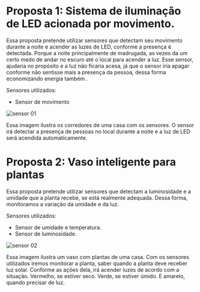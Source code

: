 # Proposta 1: Sistema de iluminação de LED acionada por movimento.

Essa proposta pretende utilizar sensores que detectam seu movimento durante a noite e acender as luzes de LED, conforme a presença é detectada. Porque a noite principalmente de madrugada, as vezes da um certo medo de andar no escuro até o local para acender a luz. Esse sensor, ajudaria no propósito e a luz não ficaria acesa, já que o sensor iria apagar conforme não sentisse mais a presença da pessoa, dessa forma economizando energia também .

Sensores utilizados:
- Sensor de movimento

![sensor 01](https://user-images.githubusercontent.com/70977967/170621151-aab002d2-3cce-438d-92e8-a6300278d2ae.png)


Essa imagem ilustra os corredores de uma casa com os sensores. O sensor irá detectar a presença de pessoas no local durante a noite e a luz de LED será acendida automaticamente.

# Proposta 2: Vaso inteligente para plantas

Essa proposta pretende utilizar sensores que detectam a luminosidade e a umidade que a planta recebe, se está realmente adequada. Dessa forma, monitoramos a variação da umidade e da luz.

Sensores utilizados:
- Sensor de umidade e temperatura.
- Sensor de luminosidade.

![sensor 02](https://user-images.githubusercontent.com/70977967/170625568-789990a0-974e-4cb4-8bca-29a1dbb77a81.png)

Essa imagem ilustra um vaso com plantas de uma casa. Com os sensores utilizados iremos monitorar a planta, saber quando a planta deve receber luz solar. Conforme as ações dela, irá acender luzes de acordo com a situação. Vermelho, se estiver seco. Verde, se estiver úmido. E amarelo, quando precisar de luz.
